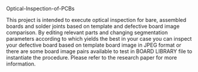 Optical-Inspection-of-PCBs

This project is intended to execute optical inspection for bare, assembled boards and solder joints based on template and defective board image comparison.
By editing relevant parts and changing segmentation parameters according to which yields the best in your case you can inspect your defective board based on template board image in JPEG format or there are some board image pairs available to test in BOARD LIBRARY  file to instantiate the procedure.
Please refer to the research paper for more information.
